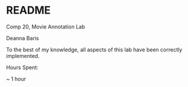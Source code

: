 README
======
Comp 20, Movie Annotation Lab

Deanna Baris

To the best of my knowledge, all aspects of this lab have been correctly implemented.

Hours Spent: 

~ 1 hour